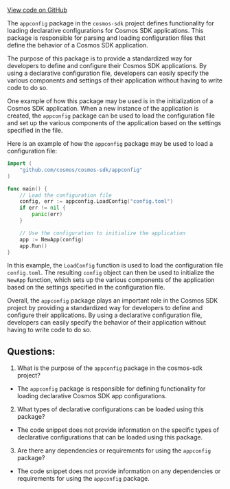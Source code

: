[View code on GitHub](https://github.com/cosmos/cosmos-sdk.git/core/appconfig/doc.go)

The `appconfig` package in the `cosmos-sdk` project defines functionality for loading declarative configurations for Cosmos SDK applications. This package is responsible for parsing and loading configuration files that define the behavior of a Cosmos SDK application.

The purpose of this package is to provide a standardized way for developers to define and configure their Cosmos SDK applications. By using a declarative configuration file, developers can easily specify the various components and settings of their application without having to write code to do so.

One example of how this package may be used is in the initialization of a Cosmos SDK application. When a new instance of the application is created, the `appconfig` package can be used to load the configuration file and set up the various components of the application based on the settings specified in the file.

Here is an example of how the `appconfig` package may be used to load a configuration file:

```go
import (
    "github.com/cosmos/cosmos-sdk/appconfig"
)

func main() {
    // Load the configuration file
    config, err := appconfig.LoadConfig("config.toml")
    if err != nil {
        panic(err)
    }

    // Use the configuration to initialize the application
    app := NewApp(config)
    app.Run()
}
```

In this example, the `LoadConfig` function is used to load the configuration file `config.toml`. The resulting `config` object can then be used to initialize the `NewApp` function, which sets up the various components of the application based on the settings specified in the configuration file.

Overall, the `appconfig` package plays an important role in the Cosmos SDK project by providing a standardized way for developers to define and configure their applications. By using a declarative configuration file, developers can easily specify the behavior of their application without having to write code to do so.
## Questions: 
 1. What is the purpose of the `appconfig` package in the cosmos-sdk project?
- The `appconfig` package is responsible for defining functionality for loading declarative Cosmos SDK app configurations.

2. What types of declarative configurations can be loaded using this package?
- The code snippet does not provide information on the specific types of declarative configurations that can be loaded using this package.

3. Are there any dependencies or requirements for using the `appconfig` package?
- The code snippet does not provide information on any dependencies or requirements for using the `appconfig` package.